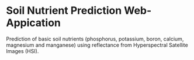 # Soil Nutrient Prediction Web-Appication
Prediction of basic soil nutrients (phosphorus, potassium, boron, calcium, magnesium and manganese) using reflectance from Hyperspectral Satellite Images (HSI).
